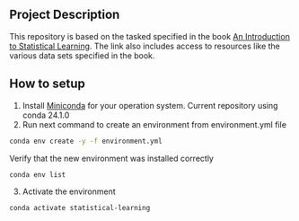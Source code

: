 ## Project Description
This repository is based on the tasked specified in the book [An Introduction to Statistical Learning](https://www.statlearning.com/). The link also includes access to resources like the various data sets specified in the book.

## How to setup
1. Install [Miniconda](https://docs.anaconda.com/free/miniconda/) for your operation system. Current repository using conda 24.1.0
2. Run next command to create an environment from environment.yml file
```bash
conda env create -y -f environment.yml
```
Verify that the new environment was installed correctly
```bash
conda env list
```
3. Activate the environment
```bash
conda activate statistical-learning
```
